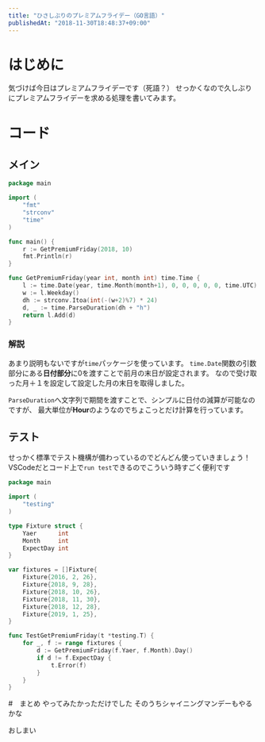 ```yaml
---
title: "ひさしぶりのプレミアムフライデー（GO言語）"
publishedAt: "2018-11-30T18:48:37+09:00"
---
```


# はじめに
気づけば今日はプレミアムフライデーです（死語？）
せっかくなので久しぶりにプレミアムフライデーを求める処理を書いてみます。

# コード
## メイン
```go:main.go
package main

import (
	"fmt"
	"strconv"
	"time"
)

func main() {
	r := GetPremiumFriday(2018, 10)
	fmt.Println(r)
}

func GetPremiumFriday(year int, month int) time.Time {
	l := time.Date(year, time.Month(month+1), 0, 0, 0, 0, 0, time.UTC)
	w := l.Weekday()
	dh := strconv.Itoa(int(-(w+2)%7) * 24)
	d, _ := time.ParseDuration(dh + "h")
	return l.Add(d)
}
```
### 解説
あまり説明もないですが`time`パッケージを使っています。
`time.Date`関数の引数部分にある**日付部分**に0を渡すことで前月の末日が設定されます。
なので受け取った月＋１を設定して設定した月の末日を取得しました。

`ParseDuration`へ文字列で期間を渡すことで、シンプルに日付の減算が可能なのですが、
最大単位が**Hour**のようなのでちょこっとだけ計算を行っています。


## テスト
せっかく標準でテスト機構が備わっているのでどんどん使っていきましょう！
VSCodeだとコード上で`run test`できるのでこういう時すごく便利です

```go:main_test.go
package main

import (
	"testing"
)

type Fixture struct {
	Yaer      int
	Month     int
	ExpectDay int
}

var fixtures = []Fixture{
	Fixture{2016, 2, 26},
	Fixture{2018, 9, 28},
	Fixture{2018, 10, 26},
	Fixture{2018, 11, 30},
	Fixture{2018, 12, 28},
	Fixture{2019, 1, 25},
}

func TestGetPremiumFriday(t *testing.T) {
	for _, f := range fixtures {
		d := GetPremiumFriday(f.Yaer, f.Month).Day()
		if d != f.ExpectDay {
			t.Error(f)
		}
	}
}
```

#　まとめ
やってみたかっただけでした
そのうちシャイニングマンデーもやるかな

おしまい
